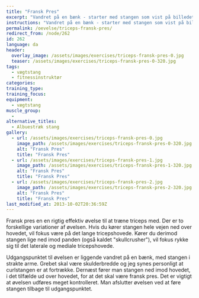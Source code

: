 ```yaml
---
title: "Fransk Pres"
excerpt: "Vandret på en bænk - starter med stangen som vist på billedet. Dernæst kører du den ned imod hovedet, og slutter et stykke ud over panden. Tilbage igen."
instructions: "Vandret på en bænk - starter med stangen som vist på billedet. Dernæst kører du den ned imod hovedet, og slutter et stykke ud over panden. Tilbage igen."
permalink: /oevelse/triceps-fransk-pres/
redirect_from: /node/262
id: 262
language: da
header:
  overlay_image: /assets/images/exercises/triceps-fransk-pres-0.jpg
  teaser: /assets/images/exercises/triceps-fransk-pres-0-320.jpg
tags:
  - vægtstang
  - fitnessinstruktør
categories:
training_type: 
training_focus: 
equipment:
  - vægtstang
muscle_group:
  - 
alternative_titles:
  - Albuestræk stang
gallery:
  - url: /assets/images/exercises/triceps-fransk-pres-0.jpg
    image_path: /assets/images/exercises/triceps-fransk-pres-0-320.jpg
    alt: "Fransk Pres"
    title: "Fransk Pres"
  - url: /assets/images/exercises/triceps-fransk-pres-1.jpg
    image_path: /assets/images/exercises/triceps-fransk-pres-1-320.jpg
    alt: "Fransk Pres"
    title: "Fransk Pres"
  - url: /assets/images/exercises/triceps-fransk-pres-2.jpg
    image_path: /assets/images/exercises/triceps-fransk-pres-2-320.jpg
    alt: "Fransk Pres"
    title: "Fransk Pres"
last_modified_at: 2013-10-02T20:36:59Z
---
```


Fransk pres en en rigtig effektiv øvelse til at træne triceps med. Der er to forskellige variationer af øvelsen. Hvis du kører stangen hele vejen ned over hovedet, vil fokus være på det lange tricepshovede. Kører du derimod stangen lige ned imod panden (også kaldet "skullcrusher"), vil fokus rykke sig til det laterale og mediale tricepshovede.

Udgangspunktet til øvelsen er liggende vandret på en bænk, med stangen i strakte arme. Grebet skal være skulderbredde og jeg synes personligt at curlstangen er at fortrække. Dernæst fører man stangen ned imod hovedet, i det tilfælde ud over hovedet, for at det skal være fransk pres. Det er vigtigt at øvelsen udføres meget kontrolleret. Man afslutter øvelsen ved at føre stangen tilbage til udgangspunktet.
